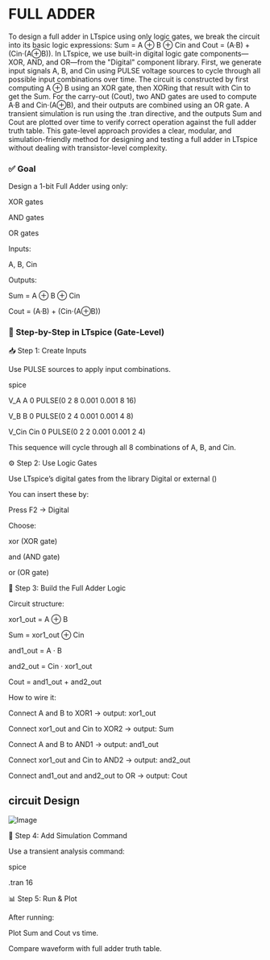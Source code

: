 # FULL ADDER

To design a full adder in LTspice using only logic gates, we break the circuit into its basic logic expressions: Sum = A ⊕ B ⊕ Cin and Cout = (A·B) + (Cin·(A⊕B)). In LTspice, we use built-in digital logic gate components—XOR, AND, and OR—from the "Digital" component library. First, we generate input signals A, B, and Cin using PULSE voltage sources to cycle through all possible input combinations over time. The circuit is constructed by first computing A ⊕ B using an XOR gate, then XORing that result with Cin to get the Sum. For the carry-out (Cout), two AND gates are used to compute A·B and Cin·(A⊕B), and their outputs are combined using an OR gate. A transient simulation is run using the .tran directive, and the outputs Sum and Cout are plotted over time to verify correct operation against the full adder truth table. This gate-level approach provides a clear, modular, and simulation-friendly method for designing and testing a full adder in LTspice without dealing with transistor-level complexity.

### ✅ Goal

Design a 1-bit Full Adder using only:

XOR gates

AND gates

OR gates

Inputs:

A, B, Cin

Outputs:

Sum = A ⊕ B ⊕ Cin

Cout = (A·B) + (Cin·(A⊕B))

### 🧱 Step-by-Step in LTspice (Gate-Level)

📥 Step 1: Create Inputs

Use PULSE sources to apply input combinations.

spice

V_A A 0 PULSE(0 2 8 0.001 0.001 8 16)

V_B B 0 PULSE(0 2 4 0.001 0.001 4 8)

V_Cin Cin 0 PULSE(0 2 2 0.001 0.001 2 4)

This sequence will cycle through all 8 combinations of A, B, and Cin.

⚙️ Step 2: Use Logic Gates

Use LTspice’s digital gates from the library Digital or external ()

You can insert these by:

Press F2 → Digital

Choose:

xor (XOR gate)

and (AND gate)

or (OR gate)

🔧 Step 3: Build the Full Adder Logic

Circuit structure:

xor1_out = A ⊕ B

Sum = xor1_out ⊕ Cin

and1_out = A · B

and2_out = Cin · xor1_out

Cout = and1_out + and2_out

How to wire it:

Connect A and B to XOR1 → output: xor1_out

Connect xor1_out and Cin to XOR2 → output: Sum

Connect A and B to AND1 → output: and1_out

Connect xor1_out and Cin to AND2 → output: and2_out

Connect and1_out and and2_out to OR → output: Cout

## circuit Design

![Image](https://github.com/user-attachments/assets/6dd023c9-e1ea-458b-abfd-bae41284ab5d)


🧪 Step 4: Add Simulation Command

Use a transient analysis command:

spice

.tran 16

📊 Step 5: Run & Plot

After running:

Plot Sum and Cout vs time.

Compare waveform with full adder truth table.


